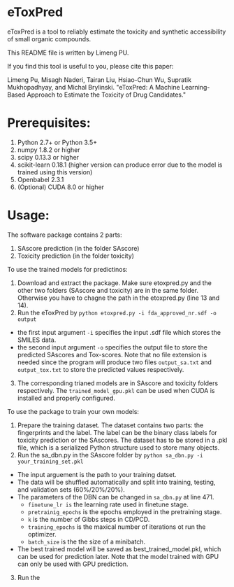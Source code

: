 # eToxPred
eToxPred is a tool to reliably estimate the toxicity and synthetic accessibility of small organic compounds.

This README file is written by Limeng PU. 

If you find this tool is useful to you, please cite this paper:

Limeng Pu, Misagh Naderi, Tairan Liu, Hsiao-Chun Wu, Supratik Mukhopadhyay, and Michal Brylinski. "eToxPred: A Machine Learning-Based Approach to Estimate the Toxicity of Drug Candidates."

# Prerequisites:
1. Python 2.7+ or Python 3.5+
2. numpy 1.8.2 or higher
3. scipy 0.13.3 or higher
4. scikit-learn 0.18.1 (higher version can produce error due to the model is trained using this version)
5. Openbabel 2.3.1
6. (Optional) CUDA 8.0 or higher


# Usage:

The software package contains 2 parts:
1. SAscore prediction (in the folder SAscore)
2. Toxicity prediction (in the folder toxicity)

To use the trained models for predictinos:
1. Download and extract the package. Make sure etoxpred.py and the other two folders (SAscore and toxicity) are in the same folder. Otherwise you have to chagne the path in the etoxpred.py (line 13 and 14).
2. Run the eToxPred by `python etoxpred.py -i fda_approved_nr.sdf -o output`
  - the first input argument `-i` specifies the input .sdf file which stores the SMILES data.
  - the second input argument `-o` specifies the output file to store the predicted SAscores and Tox-scores. Note that no file extension is needed since the program will produce two files `output_sa.txt` and `output_tox.txt` to store the predicted values respectively.
3. The corresponding trianed models are in SAscore and toxicity folders respectively. The `trained_model_gpu.pkl` can be used when CUDA is installed and properly configured.

To use the package to train your own models:
1. Prepare the training dataset. The dataset contains two parts: the fingerprints and the label. The label can be the binary class labels for toxicity prediction or the SAscores. The dataset has to be stored in a .pkl file, which is a serialized Python structure used to store many objects.
2. Run the sa_dbn.py in the SAscore folder by `python sa_dbn.py -i your_training_set.pkl`
  - The input arguement is the path to your training datset.
  - The data will be shuffled automatically and split into training, testing, and validation sets (60%/20%/20%).
  - The parameters of the DBN can be changed in `sa_dbn.py` at line 471.
    - `finetune_lr is` the learning rate used in finetune stage.
    - `pretrainig_epochs` is the epochs employed in the pretraining stage.
    - `k` is the number of Gibbs steps in CD/PCD.
    - `training_epochs` is the maxical number of iterations ot run the optimizer.
    - `batch_size` is the the size of a minibatch.
  - The best trained model will be saved as best_trained_model.pkl, which can be used for prediction later. Note that the model trained with GPU can only be used with GPU prediction.
3. Run the 

